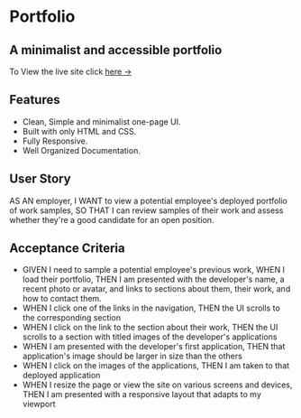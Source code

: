 # Portfolio

## A minimalist and accessible portfolio

To View the live site click [here &rarr;](https://joshualintz.github.io/joshualintz/)

## Features

- Clean, Simple and minimalist one-page UI.
- Built with only HTML and CSS.
- Fully Responsive.
- Well Organized Documentation.

## User Story

AS AN employer, I WANT to view a potential employee's deployed portfolio of work samples, 
SO THAT I can review samples of their work and assess whether they're a good candidate for an open position.

## Acceptance Criteria

- GIVEN I need to sample a potential employee's previous work, WHEN I load their portfolio, THEN I am presented with the developer's name, a recent photo or avatar, and links to sections about them, their work, and how to contact them.
- WHEN I click one of the links in the navigation, THEN the UI scrolls to the corresponding section
- WHEN I click on the link to the section about their work, THEN the UI scrolls to a section with titled images of the developer's applications
- WHEN I am presented with the developer's first application, THEN that application's image should be larger in size than the others
- WHEN I click on the images of the applications, THEN I am taken to that deployed application
- WHEN I resize the page or view the site on various screens and devices, THEN I am presented with a responsive layout that adapts to my viewport